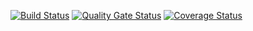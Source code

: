 [![Build Status](https://travis-ci.com/swsnu/swpp2021-team4.svg?branch=main)](https://travis-ci.com/swsnu/swpp2021-team4)
[![Quality Gate Status](https://sonarcloud.io/api/project_badges/measure?project=swsnu_swpp2021-team4&metric=alert_status)](https://sonarcloud.io/dashboard?id=swsnu_swpp2021-team4)
[![Coverage Status](https://coveralls.io/repos/github/swsnu/swpp2021-team4/badge.svg?branch=main)](https://coveralls.io/github/swsnu/swpp2021-team4?branch=main&service=github)
